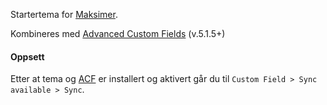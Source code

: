 Startertema for <a href="http://www.maksimer.no/" target="_blank">Maksimer</a>.

Kombineres med <a href="http://www.advancedcustomfields.com/" target="_blank">Advanced Custom Fields</a> (v.5.1.5+)

<h4>Oppsett</h4>
Etter at tema og <a href="http://www.advancedcustomfields.com/" target="_blank">ACF</a> er installert og aktivert går du til <code>Custom Field > Sync available > Sync</code>.